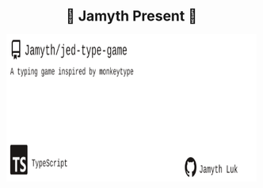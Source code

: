 <!-- built at 6/16/2023, 11:10:27 AM -->
<h1 align="center">
🎉 Jamyth Present 🎉
</h1>
<p align="center">
    <a href="https://github.com/Jamyth/jed-type-game">
        <img width="1000" height="300" src="./readme.svg" />
    </a>
</p>